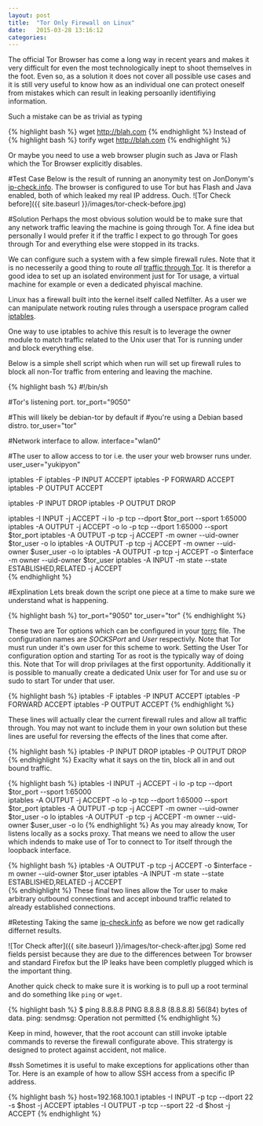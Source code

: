 ```yaml
---
layout: post
title:  "Tor Only Firewall on Linux"
date:   2015-03-28 13:16:12
categories: 
---
```


The official Tor Browser has come a long way in recent years and makes it very difficult for even the most technologically inept to shoot themselves in the foot. Even so, as a solution it does not cover all possible use cases and it is still very useful to know how as an individual one can protect oneself from mistakes which can result in leaking persoanlly identifiying information.

Such a mistake can be as trivial as typing 

{% highlight bash %}
wget http://blah.com
{% endhighlight %}
Instead of
{% highlight bash %}
torify wget http://blah.com
{% endhighlight %}

Or maybe you need to use a web browser plugin such as Java or Flash which the Tor Browser explicitly disables.

#Test Case
Below is the result of running an anonymity test on JonDonym's [ip-check.info](ip-check.info). The browser is configured to use Tor but has Flash and Java enabled, both of which leaked my real IP address. Ouch.
![Tor Check before]({{ site.baseurl }}/images/tor-check-before.jpg)

#Solution
Perhaps the most obvious solution would be to make sure that any network traffic leaving the machine is going through Tor. A fine idea but personally I would prefer it if the traffic I expect to go through Tor goes through Tor and everything else were stopped in its tracks.

We can configure such a system with a few simple firewall rules. Note that it is no necesserily a good thing to route *all* [traffic through Tor](https://trac.torproject.org/projects/tor/wiki/doc/badRelays). It is therefor a good idea to set up an isolated environment just for Tor usage, a virtual machine for example or even a dedicated phyiscal machine.

Linux has a firewall built into the kernel itself called Netfilter. As a user we can manipulate network routing rules through a userspace program called [iptables](http://linux.die.net/man/8/iptables).

One way to use iptables to achive this result is to leverage the owner module to match traffic related to the Unix user that Tor is running under and block everything else.

Below is a simple shell script which when run will set up firewall rules to block all non-Tor traffic from entering and leaving the machine.

{% highlight bash %}
#!/bin/sh

#Tor's listening port.
tor_port="9050"

#This will likely be debian-tor by default if 
#you're using a Debian based distro.
tor_user="tor"

#Network interface to allow.
interface="wlan0"

#The user to allow access to tor i.e. the user your web browser runs under.
user_user="yukipyon"

iptables -F
iptables -P INPUT ACCEPT
iptables -P FORWARD ACCEPT
iptables -P OUTPUT ACCEPT

iptables -P INPUT DROP
iptables -P OUTPUT DROP

iptables -I INPUT -j ACCEPT -i lo -p tcp --dport $tor_port --sport 1:65000      
iptables -A OUTPUT -j ACCEPT -o lo -p tcp --dport 1:65000 --sport $tor_port
iptables -A OUTPUT -p tcp -j ACCEPT -m owner --uid-owner $tor_user -o lo
iptables -A OUTPUT -p tcp -j ACCEPT -m owner --uid-owner $user_user -o lo
iptables -A OUTPUT -p tcp -j ACCEPT -o $interface -m owner --uid-owner $tor_user
iptables -A INPUT -m state --state ESTABLISHED,RELATED -j ACCEPT  
{% endhighlight %}

#Explination
Lets break down the script one piece at a time to make sure we understand what is happening.

{% highlight bash %}
tor_port="9050"
tor_user="tor"
{% endhighlight %}

These two are Tor options which can be configured in your [torrc](http://linux.die.net/man/1/tor) file. The configuration names are *SOCKSPort* and *User* respectivly. Note that Tor must run under it's own user for this scheme to work. Setting the User Tor configuration option and starting Tor as root is the typically way of doing this. Note that Tor will drop privilages at the first opportunity. Additionally it is possible to manually create a dedicated Unix user for Tor and use su or sudo to start Tor under that user.

{% highlight bash %}
iptables -F
iptables -P INPUT ACCEPT
iptables -P FORWARD ACCEPT
iptables -P OUTPUT ACCEPT
{% endhighlight %}

These lines will actually clear the current firewall rules and allow all traffic through. You may not want to include them in your own solution but these lines are useful for reversing the effects of the lines that come after.

{% highlight bash %}
iptables -P INPUT DROP
iptables -P OUTPUT DROP
{% endhighlight %}
Exaclty what it says on the tin, block all in and out bound traffic. 

{% highlight bash %}
iptables -I INPUT -j ACCEPT -i lo -p tcp --dport $tor_port --sport 1:65000      
iptables -A OUTPUT -j ACCEPT -o lo -p tcp --dport 1:65000 --sport $tor_port
iptables -A OUTPUT -p tcp -j ACCEPT -m owner --uid-owner $tor_user -o lo
iptables -A OUTPUT -p tcp -j ACCEPT -m owner --uid-owner $user_user -o lo
{% endhighlight %}
As you may already know, Tor listens locally as a socks proxy. That means we need to allow the user which indends to make use of Tor to connect to Tor itself through the loopback interface.

{% highlight bash %}
iptables -A OUTPUT -p tcp -j ACCEPT -o $interface -m owner --uid-owner $tor_user
iptables -A INPUT -m state --state ESTABLISHED,RELATED -j ACCEPT  
{% endhighlight %}
These final two lines allow the Tor user to make arbitrary outbound connections and accept inbound traffic related to already established connections.

#Retesting
Taking the same [ip-check.info](ip-check.info) as before we now get radically differnet results. 

![Tor Check after]({{ site.baseurl }}/images/tor-check-after.jpg)
Some red fields persist because they are due to the differences between Tor browser and standard Firefox but the IP leaks have been completly plugged which is the important thing.

Another quick check to make sure it is working is to pull up a root terminal and do something like `ping` or `wget`.

{% highlight bash %}
$ ping 8.8.8.8
PING 8.8.8.8 (8.8.8.8) 56(84) bytes of data.
ping: sendmsg: Operation not permitted
{% endhighlight %}

Keep in mind, however, that the root account can still invoke iptable commands to reverse the firewall configurate above. This stratergy is designed to protect against accident, not malice.

#ssh
Sometimes it is useful to make exceptions for applications other than Tor. Here is an example of how to allow SSH access from a specific IP address.

{% highlight bash %}
host=192.168.100.1
iptables -I INPUT -p tcp --dport 22 -s $host -j ACCEPT
iptables -I OUTPUT -p tcp --sport 22 -d $host -j ACCEPT
{% endhighlight %}
